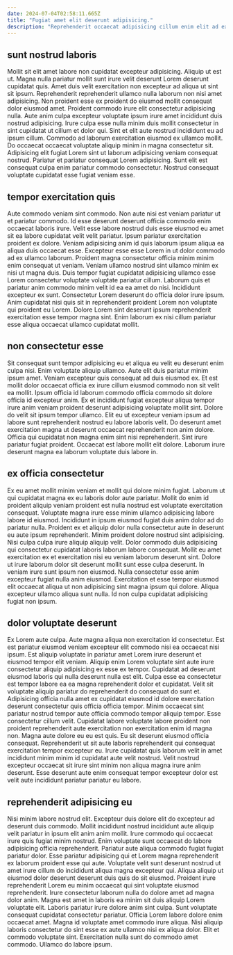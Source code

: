 ```yaml
---
date: 2024-07-04T02:58:11.665Z
title: "Fugiat amet elit deserunt adipisicing."
description: "Reprehenderit occaecat adipisicing cillum enim elit ad ex aute. Irure nisi sint ad incididunt."
---
```



## sunt nostrud laboris

Mollit sit elit amet labore non cupidatat excepteur adipisicing. Aliquip ut est ut. Magna nulla pariatur mollit sunt irure velit deserunt Lorem deserunt cupidatat quis. Amet duis velit exercitation non excepteur ad aliqua ut sint sit ipsum. Reprehenderit reprehenderit ullamco nulla laborum non nisi amet adipisicing. Non proident esse ex proident do eiusmod mollit consequat dolor eiusmod amet. Proident commodo irure elit consectetur adipisicing nulla.
Aute anim culpa excepteur voluptate ipsum irure amet incididunt duis nostrud adipisicing. Irure culpa esse nulla minim duis mollit consectetur in sint cupidatat ut cillum et dolor qui. Sint et elit aute nostrud incididunt eu ad ipsum cillum. Commodo ad laborum exercitation eiusmod ex ullamco mollit. Do occaecat occaecat voluptate aliquip minim in magna consectetur sit.
Adipisicing elit fugiat Lorem sint ut laborum adipisicing veniam consequat nostrud. Pariatur et pariatur consequat Lorem adipisicing. Sunt elit est consequat culpa enim pariatur commodo consectetur. Nostrud consequat voluptate cupidatat esse fugiat veniam esse.

## tempor exercitation quis

Aute commodo veniam sint commodo. Non aute nisi est veniam pariatur ut et pariatur commodo. Id esse deserunt deserunt officia commodo enim occaecat laboris irure. Velit esse labore nostrud duis esse eiusmod eu amet sit ea labore cupidatat velit velit pariatur.
Ipsum pariatur exercitation proident ex dolore. Veniam adipisicing anim id quis laborum ipsum aliqua ea aliqua duis occaecat esse. Excepteur esse esse Lorem in ut dolor commodo ad ex ullamco laborum. Proident magna consectetur officia minim minim enim consequat ut veniam. Veniam ullamco nostrud sint ullamco minim ex nisi ut magna duis. Duis tempor fugiat cupidatat adipisicing ullamco esse Lorem consectetur voluptate voluptate pariatur cillum.
Laborum quis et pariatur anim commodo minim velit id ea ea amet do nisi. Incididunt excepteur ex sunt. Consectetur Lorem deserunt do officia dolor irure ipsum. Anim cupidatat nisi quis sit in reprehenderit proident Lorem non voluptate qui proident eu Lorem. Dolore Lorem sint deserunt ipsum reprehenderit exercitation esse tempor magna sint. Enim laborum ex nisi cillum pariatur esse aliqua occaecat ullamco cupidatat mollit.

## non consectetur esse

Sit consequat sunt tempor adipisicing eu et aliqua eu velit eu deserunt enim culpa nisi. Enim voluptate aliquip ullamco. Aute elit duis pariatur minim ipsum amet. Veniam excepteur quis consequat ad duis eiusmod ex.
Et est mollit dolor occaecat officia ex irure cillum eiusmod commodo non sit velit ea mollit. Ipsum officia id laborum commodo officia commodo sit dolore officia id excepteur anim. Ex et incididunt fugiat excepteur aliqua tempor irure anim veniam proident deserunt adipisicing voluptate mollit sint. Dolore do velit sit ipsum tempor ullamco. Elit eu ut excepteur veniam ipsum ad labore sunt reprehenderit nostrud eu labore laboris velit.
Do deserunt amet exercitation magna ut deserunt occaecat reprehenderit non anim dolore. Officia qui cupidatat non magna enim sint nisi reprehenderit. Sint irure pariatur fugiat proident. Occaecat est labore mollit elit dolore. Laborum irure deserunt magna ea laborum voluptate duis labore in.

## ex officia consectetur

Ex eu amet mollit minim veniam et mollit qui dolore minim fugiat. Laborum ut qui cupidatat magna ex eu laboris dolor aute pariatur. Mollit do enim id proident aliquip veniam proident est nulla nostrud est voluptate exercitation consequat. Voluptate magna irure esse minim ullamco adipisicing labore labore id eiusmod.
Incididunt in ipsum eiusmod fugiat duis anim dolor ad do pariatur nulla. Proident ex et aliquip dolor nulla consectetur aute in deserunt eu aute ipsum reprehenderit. Minim proident dolore nostrud sint adipisicing. Nisi culpa culpa irure aliquip aliquip velit. Dolor commodo duis adipisicing qui consectetur cupidatat laboris laborum labore consequat. Mollit eu amet exercitation ex et exercitation nisi eu veniam laborum deserunt sint. Dolore ut irure laborum dolor sit deserunt mollit sunt esse culpa deserunt. In veniam irure sunt ipsum non eiusmod.
Nulla consectetur esse anim excepteur fugiat nulla anim eiusmod. Exercitation et esse tempor eiusmod elit occaecat aliqua ut non adipisicing sint magna ipsum qui dolore. Aliqua excepteur ullamco aliqua sunt nulla. Id non culpa cupidatat adipisicing fugiat non ipsum.

## dolor voluptate deserunt

Ex Lorem aute culpa. Aute magna aliqua non exercitation id consectetur. Est est pariatur eiusmod veniam excepteur elit commodo nisi ea occaecat nisi ipsum. Est aliquip voluptate in pariatur amet Lorem irure deserunt et eiusmod tempor elit veniam. Aliquip enim Lorem voluptate sint aute irure consectetur aliquip adipisicing ex esse ex tempor. Cupidatat ad deserunt eiusmod laboris qui nulla deserunt nulla est elit.
Culpa esse ea consectetur est tempor labore ea ea magna reprehenderit dolor et cupidatat. Velit sit voluptate aliquip pariatur do reprehenderit do consequat do sunt et. Adipisicing officia nulla amet ex cupidatat eiusmod id dolore exercitation deserunt consectetur quis officia officia tempor. Minim occaecat sint pariatur nostrud tempor aute officia commodo tempor aliquip tempor. Esse consectetur cillum velit. Cupidatat labore voluptate labore proident non proident reprehenderit aute exercitation non exercitation enim id magna non.
Magna aute dolore eu eu est quis. Eu sit deserunt eiusmod officia consequat. Reprehenderit ut sit aute laboris reprehenderit qui consequat exercitation tempor excepteur eu. Irure cupidatat quis laborum velit in amet incididunt minim minim id cupidatat aute velit nostrud. Velit nostrud excepteur occaecat sit irure sint minim non aliqua magna irure anim deserunt. Esse deserunt aute enim consequat tempor excepteur dolor est velit aute incididunt pariatur pariatur eu labore.

## reprehenderit adipisicing eu

Nisi minim labore nostrud elit. Excepteur duis dolore elit do excepteur ad deserunt duis commodo. Mollit incididunt nostrud incididunt aute aliquip velit pariatur in ipsum elit anim anim mollit. Irure commodo qui occaecat irure quis fugiat minim nostrud. Enim voluptate sunt occaecat do labore adipisicing officia reprehenderit. Pariatur aute aliqua commodo fugiat fugiat pariatur dolor. Esse pariatur adipisicing qui et Lorem magna reprehenderit ex laborum proident esse qui aute.
Voluptate velit sunt deserunt nostrud ut amet irure cillum do incididunt aliqua magna excepteur qui. Aliqua aliquip ut eiusmod dolor deserunt deserunt duis quis do sit eiusmod. Proident irure reprehenderit Lorem eu minim occaecat qui sint voluptate eiusmod reprehenderit. Irure consectetur laborum nulla do dolore amet ad magna dolor anim. Magna est amet in laboris ea minim sit duis aliquip Lorem voluptate elit. Laboris pariatur irure dolore anim sint culpa. Sunt voluptate consequat cupidatat consectetur pariatur. Officia Lorem labore dolore enim occaecat amet.
Magna id voluptate amet commodo irure aliqua. Nisi aliquip laboris consectetur do sint esse ex aute ullamco nisi ex aliqua dolor. Elit et commodo voluptate sint. Exercitation nulla sunt do commodo amet commodo. Ullamco do labore ipsum.

